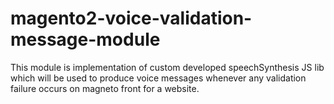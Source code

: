 # magento2-voice-validation-message-module
This module is implementation of custom developed speechSynthesis JS lib which will be used to produce voice messages whenever any validation failure occurs on magneto front for a website. 
